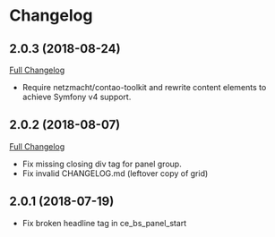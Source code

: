 
Changelog
=========

2.0.3 (2018-08-24)
------------------

[Full Changelog](https://github.com/contao-bootstrap/panel/compare/2.0.2...2.0.3)

 - Require netzmacht/contao-toolkit and rewrite content elements to achieve Symfony v4 support.

2.0.2 (2018-08-07)
------------------

[Full Changelog](https://github.com/contao-bootstrap/panel/compare/2.0.1...2.0.2)

 - Fix missing closing div tag for panel group.
 - Fix invalid CHANGELOG.md (leftover copy of grid)

2.0.1 (2018-07-19)
------------------

 - Fix broken headline tag in ce_bs_panel_start
